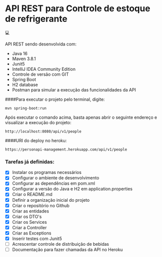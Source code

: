 # API REST para Controle de estoque de refrigerante

:computer:

API REST sendo desenvolvida com:

- Java 16
- Maven 3.8.1
- Junit5
- IntelliJ IDEA Community Edition
- Controle de versão com GIT
- Spring Boot
- H2 database
- Postman para simular a execução das funcionalidades da API

####Para executar o projeto pelo terminal, digite:

```shell script
mvn spring-boot:run 
```

Após executar o comando acima, basta apenas abrir o seguinte endereço e visualizar a execução do projeto:

```
http://localhost:8080/api/v1/people
```

####URI do deploy no heroku:

```
https://personapi-management.herokuapp.com/api/v1/people
```

### Tarefas já definidas:

- [x] Instalar os programas necessários
- [x] Configurar o ambiente de desenvolvimento
- [x] Configurar as dependências em pom.xml
- [x] Configurar a versão do Java e H2 em application.properties
- [x] Criar o README.md
- [x] Definir a organização inicial do projeto
- [x] Criar o repositório no Github
- [x] Criar as entidades
- [x] Criar os DTO's
- [x] Criar os Services
- [x] Criar a Controller  
- [x] Criar as Exceptions
- [x] Inserir testes com Junit5
- [ ] Acrescentar controle de distribuição de bebidas
- [ ] Documentação para fazer chamadas da API no Heroku
